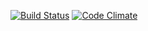 [![Build Status](https://travis-ci.org/koombea/kiliframework.svg?branch=develop)](https://travis-ci.org/koombea/kiliframework)
[![Code Climate](https://codeclimate.com/github/koombea/kiliframework/badges/gpa.svg)](https://codeclimate.com/github/koombea/kiliframework)